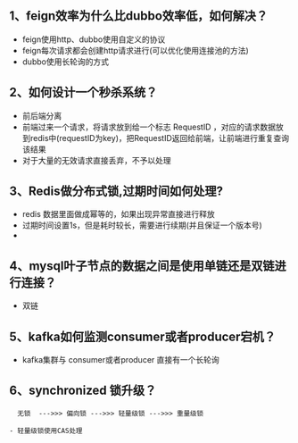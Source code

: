 ## 1、feign效率为什么比dubbo效率低，如何解决？
 - feign使用http、dubbo使用自定义的协议
 - feign每次请求都会创建http请求进行(可以优化使用连接池的方法)
 - dubbo使用长轮询的方式

## 2、如何设计一个秒杀系统？
 - 前后端分离
 - 前端过来一个请求，将请求放到给一个标志 RequestID ，对应的请求数据放到redis中(requestID为key)，把RequestID返回给前端，让前端进行重复查询该结果
 - 对于大量的无效请求直接丢弃，不予以处理

## 3、Redis做分布式锁,过期时间如何处理?
 - redis 数据里面做成幂等的，如果出现异常直接进行释放
 - 过期时间设置1s，但是耗时较长，需要进行续期(并且保证一个版本号)
 - 

 ## 4、mysql叶子节点的数据之间是使用单链还是双链进行连接？
 - 双链

## 5、kafka如何监测consumer或者producer宕机？
 - kafka集群与 consumer或者producer 直接有一个长轮询

## 6、synchronized 锁升级？
 ```    
   无锁  --->>> 偏向锁 --->>> 轻量级锁 --->>> 重量级锁
 ```
    - 轻量级锁使用CAS处理
